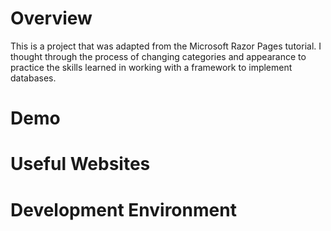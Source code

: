 # Overview
This is a project that was adapted from the Microsoft Razor Pages tutorial.  I thought through the process of changing categories and appearance to practice the skills learned in working with a framework to implement databases.

# Demo

# Useful Websites

# Development Environment
